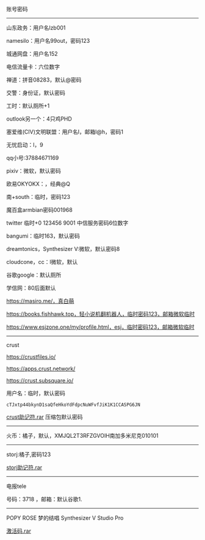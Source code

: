账号密码

---

山东政务：用户名lzb001

namesilo：用户名99out，密码123

城通网盘：用户名152

电信流量卡：六位数字

禅道：拼音08283，默认@密码

交警：身份证，默认密码

工时：默认厕所+1

outlook另一个：4只鸡PHD

塞爱维(CIV)文明联盟：用户名l，邮箱l@h，密码1

无忧启动：l，9

 qq小号:37884671169

pixiv：微软，默认密码

欧易OKYOKX：，经典@Q

南+south：临时，密码123

魔百盒armbian密码001968

twitter 临时+0 123456 9001
中信服务密码6位数字

bangumi：临时163，默认密码

dreamtonics，Synthesizer V:微软，默认密码8

cloudcone，cc：l微软，默认

谷歌google：默认厕所

学信网：80后面默认

https://masiro.me/，真白萌

https://books.fishhawk.top，轻小说机翻机器人，临时密码123，邮箱微软临时

https://www.esjzone.one/my/profile.html，esj，临时密码123，邮箱微软临时

---

crust

https://crustfiles.io/

https://apps.crust.network/

https://crust.subsquare.io/

用户名：临时，默认密码

```
cTJxtp44bkynD1saQfeHkoYdFdpcNuWFvfJiK1K1CCASPG6JN
```

 [crust助记符.rar](assets/crust助记符.rar) 压缩包默认密码

---

火币：橘子，默认，XMJQL2T3RFZGVOIH南加多米尼克010101

---

storj:橘子,密码123

 [storj助记符.rar](assets\storj助记符.rar) 

---

电报tele

号码：3718 ，邮箱：默认谷歌1.

---

POPY ROSE 梦的结唱 Synthesizer V Studio Pro

 [激活码.rar](assets\激活码.rar) 
